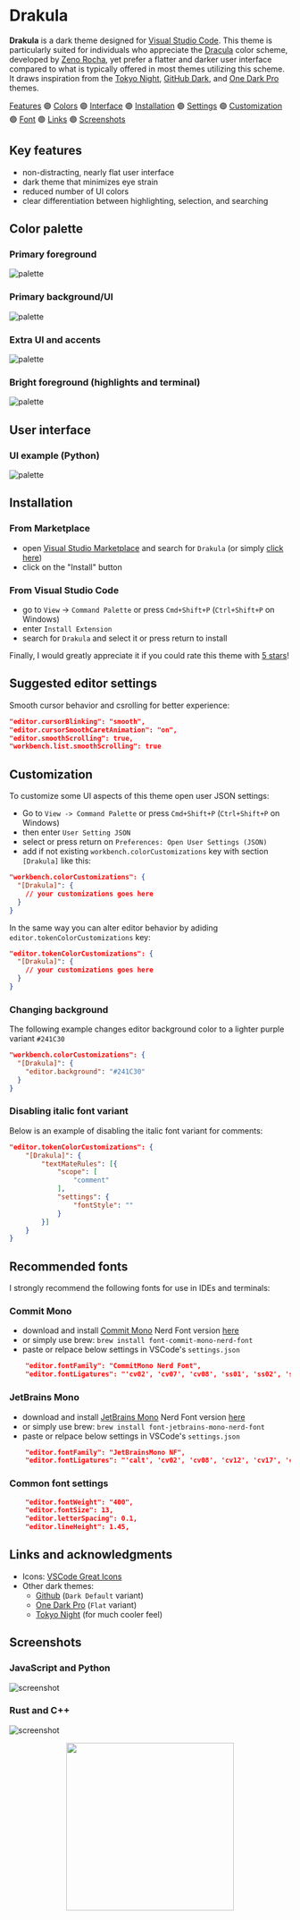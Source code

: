 # Drakula

**Drakula** is a dark theme designed for [Visual Studio Code](https://github.com/microsoft/vscode). This theme is particularly suited for individuals who appreciate the [Dracula](https://en.wikipedia.org/wiki/Dracula_(color_scheme)) color scheme, developed by [Zeno Rocha](https://zenorocha.com), yet prefer a flatter and darker user interface compared to what is typically offered in most themes utilizing this scheme. It draws inspiration from the [Tokyo Night](https://marketplace.visualstudio.com/items?itemName=enkia.tokyo-night), [GitHub Dark](https://marketplace.visualstudio.com/items?itemName=GitHub.github-vscode-theme), and [One Dark Pro](https://marketplace.visualstudio.com/items?itemName=zhuangtongfa.Material-theme) themes.

[Features](#key-features) 🟣 [Colors](#color-palette) 🟣 [Interface](#user-interface) 🟣 [Installation](#installation) 🟣 [Settings](#suggested-editor-settings) 🟣 [Customization](#customization) 🟣 [Font](#recommended-fonts) 🟣 [Links](#links-and-acknowledgments) 🟣 [Screenshots](#screenshots)

## Key features

- non-distracting, nearly flat user interface  
- dark theme that minimizes eye strain  
- reduced number of UI colors  
- clear differentiation between highlighting, selection, and searching  

## Color palette

### Primary foreground

![palette](img/drakula-palette-main.png)

### Primary background/UI

![palette](img/drakula-palette-ui.png)

### Extra UI and accents

![palette](img/drakula-palette-extra.png)

### Bright foreground (highlights and terminal)

![palette](img/drakula-palette-bright.png)

## User interface

### UI example (Python)

![palette](img/drakula-example.png)

## Installation

### From Marketplace

* open [Visual Studio Marketplace](https://marketplace.visualstudio.com) and search for `Drakula` (or simply [click here](https://marketplace.visualstudio.com/items?itemName=barabasz.drakula-theme))
* click on the "Install" button

### From Visual Studio Code

* go to `View` →  `Command Palette` or press `Cmd+Shift+P`  (`Ctrl+Shift+P` on Windows)
* enter `Install Extension`
* search for `Drakula` and select it or press return to install

Finally, I would greatly appreciate it if you could rate this theme with [5 stars](https://marketplace.visualstudio.com/items?itemName=barabasz.drakula-theme&ssr=false#review-details)!

## Suggested editor settings

Smooth cursor behavior and csrolling for better experience:

```json
"editor.cursorBlinking": "smooth",
"editor.cursorSmoothCaretAnimation": "on",
"editor.smoothScrolling": true,
"workbench.list.smoothScrolling": true
```

## Customization

To customize some UI aspects of this theme open user JSON settings:

* Go to `View -> Command Palette` or press `Cmd+Shift+P`  (`Ctrl+Shift+P` on Windows)
* then enter `User Setting JSON`
* select or press return on `Preferences: Open User Settings (JSON)`
* add if not existing `workbench.colorCustomizations` key with section `[Drakula]` like this:

```json
"workbench.colorCustomizations": {
  "[Drakula]": {
    // your customizations goes here
  }
}
```

In the same way you can alter editor behavior by adiding `editor.tokenColorCustomizations` key:

```json
"editor.tokenColorCustomizations": {
  "[Drakula]": {
    // your customizations goes here
  }
}
```

### Changing background

The following example changes editor background color to a lighter purple variant `#241C30`

```json
"workbench.colorCustomizations": {
  "[Drakula]": {
    "editor.background": "#241C30"
  }
}
```

### Disabling italic font variant

Below is an example of disabling the italic font variant for comments:

```json
"editor.tokenColorCustomizations": {
    "[Drakula]": {
        "textMateRules": [{
            "scope": [
                "comment"
            ],
            "settings": {
                "fontStyle": ""
            }
        }]
    }
}
```

## Recommended fonts

I strongly recommend the following fonts for use in IDEs and terminals:

### Commit Mono

* download and install [Commit Mono](https://commitmono.com) Nerd Font version [here](https://github.com/ryanoasis/nerd-fonts/releases/download/v3.3.0/CommitMono.zip)
* or simply use brew: `brew install font-commit-mono-nerd-font`
* paste or relpace below settings in VSCode's `settings.json`

```json
    "editor.fontFamily": "CommitMono Nerd Font",
    "editor.fontLigatures": "'cv02', 'cv07', 'cv08', 'ss01', 'ss02', 'ss03', 'ss04', 'ss05'",
```

### JetBrains Mono

* download and install [JetBrains Mono](https://www.jetbrains.com/lp/mono/) Nerd Font version [here](https://github.com/ryanoasis/nerd-fonts/releases/download/v3.3.0/JetBrainsMono.zip)
* or simply use brew: `brew install font-jetbrains-mono-nerd-font`
* paste or relpace below settings in VSCode's `settings.json`

```json
    "editor.fontFamily": "JetBrainsMono NF",
    "editor.fontLigatures": "'calt', 'cv02', 'cv08', 'cv12', 'cv17', 'cv18', 'cv19', 'cv20'",
```

### Common font settings

```json
    "editor.fontWeight": "400",
    "editor.fontSize": 13,
    "editor.letterSpacing": 0.1,
    "editor.lineHeight": 1.45,
```

## Links and acknowledgments

* Icons: [VSCode Great Icons](https://marketplace.visualstudio.com/items?itemName=emmanuelbeziat.vscode-great-icons)
* Other dark themes:
  * [Github](https://marketplace.visualstudio.com/items?itemName=GitHub.github-vscode-theme) (`Dark Default` variant)
  * [One Dark Pro](https://marketplace.visualstudio.com/items?itemName=zhuangtongfa.Material-theme) (`Flat` variant)
  * [Tokyo Night](https://marketplace.visualstudio.com/items?itemName=enkia.tokyo-night) (for much cooler feel)

## Screenshots

### JavaScript and Python

![screenshot](img/drakula-code-js-py.png)

### Rust and C++

![screenshot](img/drakula-code-rs-cpp.png)

<p align="center">
  <img src="img/icon.png" width="300" height="300">
</p>

